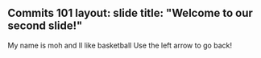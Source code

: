  Commits 101
layout: slide
title: "Welcome to our second slide!"
---
My name is moh and Il like basketball
Use the left arrow to go back!
